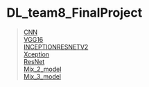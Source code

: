 # DL_team8_FinalProject
> [CNN](https://github.com/marcoleung052/DL_team8_FinalProject/tree/1a834e1f5935a3c7a06eacdaf24f7c717c98ddc2/CNN "游標顯示")  
> [VGG16](https://github.com/marcoleung052/DL_team8_FinalProject/tree/0de2c01e8abb82a86ad302b1f0e503fc92273f55/VGG16 "游標顯示")  
> [INCEPTIONRESNETV2](https://github.com/marcoleung052/DL_team8_FinalProject/tree/0de2c01e8abb82a86ad302b1f0e503fc92273f55/INCEPTIONRESNETV2 "游標顯示")  
> [Xception](https://github.com/marcoleung052/DL_team8_FinalProject/tree/c6795bd465e9cdaf96dcaf3d2980f96f69c581ba/Xception "游標顯示")  
> [ResNet](https://github.com/marcoleung052/DL_team8_FinalProject/tree/9991ca64ca6ea5d4b09c57627cf213d9668f3cd9/ResNet "游標顯示")  
> [Mix_2_model]( "游標顯示")  
> [Mix_3_model]( "游標顯示")  

